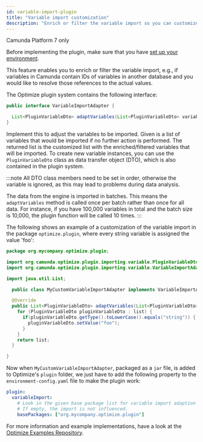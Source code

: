 ```yaml
---
id: variable-import-plugin
title: "Variable import customization"
description: "Enrich or filter the variable import so you can customize which and how variables are imported to Optimize."
---
```


<span class="badge badge--platform">Camunda Platform 7 only</span>

Before implementing the plugin, make sure that you have [set up your environment](./plugin-system.md#set-up-your-environment).

This feature enables you to enrich or filter the variable import, e.g., if variables in Camunda contain IDs of variables in another database and you would like to resolve those references to the actual values.

The Optimize plugin system contains the following interface:

```java
public interface VariableImportAdapter {

  List<PluginVariableDto> adaptVariables(List<PluginVariableDto> variables);
}
```

Implement this to adjust the variables to be imported. Given is a list of variables that would be imported if no further action is performed. The returned list is the customized list with the enriched/filtered variables that will be imported. To create new variable instances, you can use the `PluginVariableDto` class as data transfer object (DTO), which is also contained in the plugin system.

:::note
All DTO class members need to be set in order, otherwise the variable is ignored, as this may lead to problems during data analysis.

The data from the engine is imported in batches. This means the `adaptVariables` method is called once per batch rather than once for all data. For instance, if you have 100,000 variables in total and the batch size is 10,000, the plugin function will be called 10 times.
:::

The following shows an example of a customization of the variable import in the package `optimize.plugin`, where every string variable is assigned the value 'foo':

```java
package org.mycompany.optimize.plugin;

import org.camunda.optimize.plugin.importing.variable.PluginVariableDto;
import org.camunda.optimize.plugin.importing.variable.VariableImportAdapter;

import java.util.List;

  public class MyCustomVariableImportAdapter implements VariableImportAdapter {

  @Override
  public List<PluginVariableDto> adaptVariables(List<PluginVariableDto> list) {
    for (PluginVariableDto pluginVariableDto : list) {
      if(pluginVariableDto.getType().toLowerCase().equals("string")) {
        pluginVariableDto.setValue("foo");
      }
    }
    return list;
  }

}
```

Now when `MyCustomVariableImportAdapter`, packaged as a `jar` file, is added to Optimize's `plugin` folder, we just have to add the following property to the `environment-config.yaml` file to make the plugin work:

```yaml
plugin:
  variableImport:
    # Look in the given base package list for variable import adaption plugins.
    # If empty, the import is not influenced.
    basePackages: ["org.mycompany.optimize.plugin"]
```

For more information and example implementations, have a look at the [Optimize Examples Repository](https://github.com/camunda/camunda-optimize-examples#getting-started-with-variable-import-plugins).
